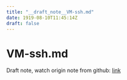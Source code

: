 ```yaml
---
title: "__draft_note__VM-ssh.md"
date: 1919-08-10T11:45:14Z
draft: false
---
```


# VM-ssh.md

Draft note, watch origin note from github: [link](https:/github.com/tinghaolai/just-random-note/blob/master/google-cloud/VM-ssh.md)